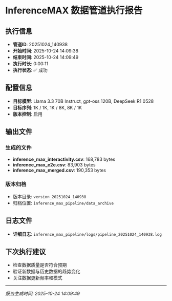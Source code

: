 # InferenceMAX 数据管道执行报告

## 执行信息
- **管道ID**: 20251024_140938
- **开始时间**: 2025-10-24 14:09:38
- **结束时间**: 2025-10-24 14:09:49
- **执行时长**: 0:00:11
- **执行状态**: ✅ 成功

## 配置信息
- **目标模型**: Llama 3.3 70B Instruct, gpt-oss 120B, DeepSeek R1 0528
- **目标序列**: 1K / 1K, 1K / 8K, 8K / 1K
- **版本控制**: 启用

## 输出文件
### 生成的文件
- **inference_max_interactivity.csv**: 168,783 bytes
- **inference_max_e2e.csv**: 83,903 bytes
- **inference_max_merged.csv**: 190,353 bytes

### 版本归档
- 版本目录: `version_20251024_140938`
- 归档位置: `inference_max_pipeline/data_archive`


## 日志文件
- **详细日志**: `inference_max_pipeline/logs/pipeline_20251024_140938.log`

## 下次执行建议
- 检查数据质量是否符合预期
- 验证新数据与历史数据的趋势变化
- 关注数据更新频率和模式

---

*报告生成时间: 2025-10-24 14:09:49*
